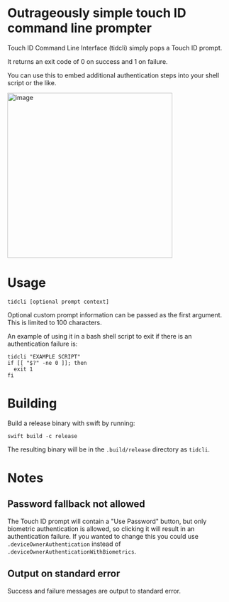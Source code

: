 # Outrageously simple touch ID command line prompter

Touch ID Command Line Interface (tidcli) simply pops a Touch ID prompt.

It returns an exit code of 0 on success and 1 on failure.

You can use this to embed additional authentication steps into your shell script or the like.

<img width="372" alt="image" src="https://github.com/singe/tidcli/assets/1150684/999a9a41-75d6-4366-b97b-ee6b425e1c1e">

# Usage

`tidcli [optional prompt context]`

Optional custom prompt information can be passed as the first argument. This is limited to 100 characters.

An example of using it in a bash shell script to exit if there is an authentication failure is:

```
tidcli "EXAMPLE SCRIPT"
if [[ "$?" -ne 0 ]]; then
  exit 1
fi
```

# Building

Build a release binary with swift by running:

`swift build -c release`

The resulting binary will be in the `.build/release` directory as `tidcli`.

# Notes

## Password fallback not allowed

The Touch ID prompt will contain a "Use Password" button, but only biometric authentication is allowed, so clicking it will result in an authentication failure. If you wanted to change this you could use `.deviceOwnerAuthentication` instead of `.deviceOwnerAuthenticationWithBiometrics`.

## Output on standard error

Success and failure messages are output to standard error.
